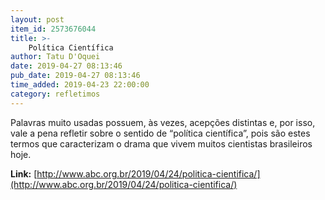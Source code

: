 ```yaml
---
layout: post
item_id: 2573676044
title: >-
    Política Científica
author: Tatu D'Oquei
date: 2019-04-27 08:13:46
pub_date: 2019-04-27 08:13:46
time_added: 2019-04-23 22:00:00
category: refletimos
---
```


Palavras muito usadas possuem, às vezes, acepções distintas e, por isso, vale a pena refletir sobre o sentido de “política científica”, pois são estes termos que caracterizam o drama que vivem muitos cientistas brasileiros hoje.

**Link:** [http://www.abc.org.br/2019/04/24/politica-cientifica/](http://www.abc.org.br/2019/04/24/politica-cientifica/)

